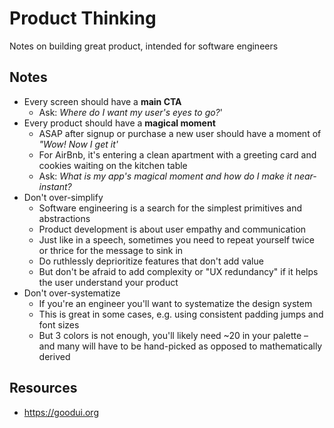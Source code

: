 # Product Thinking

Notes on building great product, intended for software engineers

## Notes

* Every screen should have a **main CTA**
  * Ask: *Where do I want my user's eyes to go?*'
* Every product should have a **magical moment**
  * ASAP after signup or purchase a new user should have a moment of *"Wow! Now I get it'*
  * For AirBnb, it's entering a clean apartment with a greeting card and cookies waiting on the kitchen table
  * Ask: *What is my app's magical moment and how do I make it near-instant?*
* Don't over-simplify
  * Software engineering is a search for the simplest primitives and abstractions
  * Product development is about user empathy and communication
  * Just like in a speech, sometimes you need to repeat yourself twice or thrice for the message to sink in
  * Do ruthlessly deprioritize features that don't add value
  * But don't be afraid to add complexity or "UX redundancy" if it helps the user understand your product
* Don't over-systematize
  * If you're an engineer you'll want to systematize the design system
  * This is great in some cases, e.g. using consistent padding jumps and font sizes
  * But 3 colors is not enough, you'll likely need ~20 in your palette – and many will have to be hand-picked as opposed to mathematically derived

## Resources

* https://goodui.org
